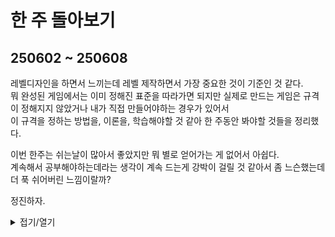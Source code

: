 # 한 주 돌아보기
## 250602 ~ 250608
레벨디자인을 하면서 느끼는데 레벨 제작하면서 가장 중요한 것이 기준인 것 같다.\
뭐 완성된 게임에서는 이미 정해진 표준을 따라가면 되지만 실제로 만드는 게임은 규격이 정해지지 않았거나 내가 직접 만들어야하는 경우가 있어서\
이 규격을 정하는 방법을, 이론을, 학습해야할 것 같아 한 주동안 봐야할 것들을 정리했다.

이번 한주는 쉬는날이 많아서 좋았지만 뭐 별로 얻어가는 게 없어서 아쉽다.\
계속해서 공부해야하는데라는 생각이 계속 드는게 강박이 걸릴 것 같아서 좀 느슨했는데 더 푹 쉬어버린 느낌이랄까?

정진하자.



<details>
<summary>접기/열기</summary>



[유튜브: 레벨 규격화](https://youtu.be/iNEe3KhMvXM)

[유튜브: 레벨 에셋 규격화](https://youtu.be/QBAM27YbKZg)

[유튜브: 오픈월드 레벨디자인](https://youtu.be/oLjVwfUABvw)




---

[유튜브: Give Up Control: Zen and the Art of Leadership](https://youtu.be/hXgG3IQLI_w?si=TNsO0A5MJ97yDgNz)

[유튜브: Immersive Data Visualization: AR in the Workplace](https://youtu.be/XQU7XQimtZ4?si=uizfGsHShJvcRb8z)

[유튜브: Let's Be Realistic: A Deep Dive into How Games Are Selling on Steam](https://youtu.be/WycVOCbeKqQ?si=1O6IifN69GN7NXWg)

[유튜브: Pokemon Go & Designing Interactive Games for the Real World](https://www.youtube.com/watch?v=48DOh-QWgaU)
</details>

